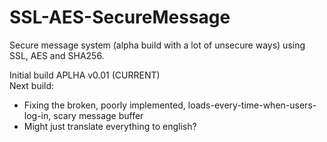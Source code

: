 # SSL-AES-SecureMessage
Secure message system (alpha build with a lot of unsecure ways) using SSL, AES and SHA256.<br />

Initial build APLHA v0.01 (CURRENT)<br />
Next build:<br />
<ul>
<li>Fixing the broken, poorly implemented, loads-every-time-when-users-log-in, scary message buffer
</li>
<li>Might just translate everything to english?</li>
</ul>
